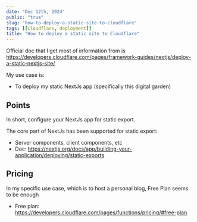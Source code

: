 ```yaml
---
date: "Dec 12th, 2024"
public: "true"
slug: "how-to-deploy-a-static-site-to-cloudflare"
tags: [[Cloudflare, deployment]]
title: "How to deploy a static site to Cloudflare"
---
```


Official doc that I get most of information from is https://developers.cloudflare.com/pages/framework-guides/nextjs/deploy-a-static-nextjs-site/

My use case is:
- To deploy my static NextJs app (specifically this digital garden)

## Points

In short, configure your NextJs app for static export.

The core part of NextJs has been supported for static export:
- Server components, client components, etc
- Doc: https://nextjs.org/docs/app/building-your-application/deploying/static-exports


## Pricing

In my specific use case, which is to host a personal blog, Free Plan seems to be enough
- Free plan: https://developers.cloudflare.com/pages/functions/pricing/#free-plan